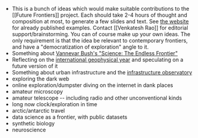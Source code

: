 - This is a bunch of ideas which would make suitable contributions to the [[Future Frontiers]] project. Each should take 2-4 hours of thought and composition at most, to generate a few slides and text. See [the website](https://www.yakcollective.org/projects/) for already published examples. Contact [[Venkatesh Rao]] for editorial support/brainstorming. You can of course make up your own ideas. The only requirement is that the idea be relevant to contemporary frontiers, and have a "democratization of exploration" angle to it.
- Something about [Vannevar Bush's "Science: The Endless Frontier"](https://www.nsf.gov/od/lpa/nsf50/vbush1945.htm)
- Reflecting on the [international geophysical year](https://en.wikipedia.org/wiki/International_Geophysical_Year) and speculating on a future version of it
-  Something about urban infrastructure and the [infrastructure observatory](https://infraobservatory.com/about)
- exploring the dark web
- online exploration/dumpster diving on the internet in dank places
- amateur microscopy
- amateur telescope -- including radio and other unconventional kinds
- long now clock/exploration in time
- arctic/antarctic travel
- data science as a frontier, with public datasets
- synthetic biology
- neuroscience
